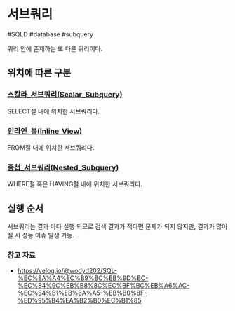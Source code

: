 # 서브쿼리

#SQLD #database #subquery

쿼리 안에 존재하는 또 다른 쿼리이다.

## 위치에 따른 구분

### [스칼라_서브쿼리(Scalar_Subquery)](스칼라_서브쿼리(Scalar_Subquery).md)

SELECT절 내에 위치한 서브쿼리다.

### [인라인_뷰(Inline_View)](인라인_뷰(Inline_View).md)

FROM절 내에 위치한 서브쿼리다.

### [중첩_서브쿼리(Nested_Subquery)](중첩_서브쿼리/중첩_서브쿼리(Nested_Subquery).md)

WHERE절 혹은 HAVING절 내에 위치한 서브쿼리다.


## 실행 순서

서브쿼리는 결과 마다 실행 되므로 검색 결과가 적다면 문제가 되지 않지만, 결과가 많아질 시 성능 이슈 발생 가능.

### 참고 자료
- https://velog.io/@wodyd202/SQL-%EC%8A%A4%EC%B9%BC%EB%9D%BC-%EC%84%9C%EB%B8%8C%EC%BF%BC%EB%A6%AC-%EC%84%B1%EB%8A%A5-%EB%B0%8F-%ED%95%B4%EA%B2%B0%EC%B1%85


